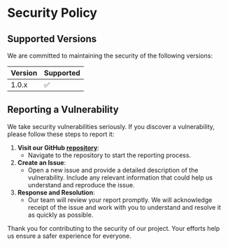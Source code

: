 # Security Policy

## Supported Versions

We are committed to maintaining the security of the following versions:

| Version | Supported          |
| ------- | ------------------ |
| 1.0.x   | :white_check_mark: |

## Reporting a Vulnerability

We take security vulnerabilities seriously. If you discover a vulnerability, please follow these steps to report it:

1. **Visit our GitHub [repository](https://github.com/saarock/notty.js)**:
   - Navigate to the repository to start the reporting process.
2. **Create an Issue**:
   - Open a new issue and provide a detailed description of the vulnerability. Include any relevant information that could help us understand and reproduce the issue.
3. **Response and Resolution**:
   - Our team will review your report promptly. We will acknowledge receipt of the issue and work with you to understand and resolve it as quickly as possible.

Thank you for contributing to the security of our project. Your efforts help us ensure a safer experience for everyone.
